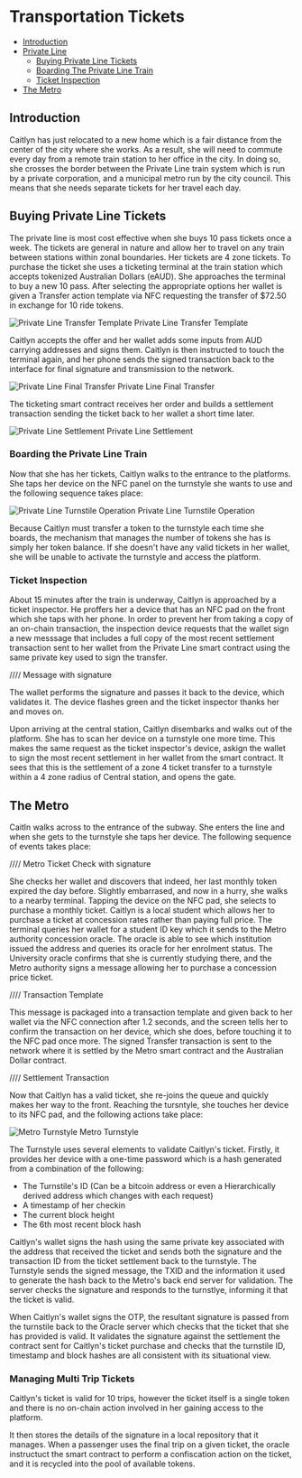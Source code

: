 # Transportation Tickets

- [Introduction](#introduction)
- [Private Line](#private-line)
  - [Buying Private Line Tickets](#buying-private-line-tickets)
  - [Boarding The Private Line Train](#boarding-private-line-train)
  - [Ticket Inspection](#ticket-inspection)
- [The Metro](#the-metro)

<a name="introduction"></a>

## Introduction

Caitlyn has just relocated to a new home which is a fair distance from the center of the city where she works. As a result, she will need to commute every day from a remote train station to her office in the city. In doing so, she crosses the border between the Private Line train system which is run by a private corporation, and a municipal metro run by the city council. This means that she needs separate tickets for her travel each day.

<a name="buying-private-line-tickets"></a>

## Buying Private Line Tickets

The private line is most cost effective when she buys 10 pass tickets once a week. The tickets are general in nature and allow her to travel on any train between stations within zonal boundaries. Her tickets are 4 zone tickets. To purchase the ticket she uses a ticketing terminal at the train station which accepts tokenized Australian Dollars (eAUD).
She approaches the terminal to buy a new 10 pass. After selecting the appropriate options her wallet is given a Transfer action template via NFC requesting the transfer of $72.50 in exchange for 10 ride tokens.

![Private Line Transfer Template](https://raw.githubusercontent.com/tokenized/docs/master/images/private-line-transfer-template.svg?sanitize=true)
<span name="image-label">Private Line Transfer Template</span>

Caitlyn accepts the offer and her wallet adds some inputs from AUD carrying addresses and signs them. Caitlyn is then instructed to touch the terminal again, and her phone sends the signed transaction back to the interface for final signature and transmission to the network.

![Private Line Final Transfer](https://raw.githubusercontent.com/tokenized/docs/master/images/private-line-final-transfer.svg?sanitize=true)
<span name="image-label">Private Line Final Transfer</span>

The ticketing smart contract receives her order and builds a settlement transaction sending the ticket back to her wallet a short time later.

![Private Line Settlement](https://raw.githubusercontent.com/tokenized/docs/master/images/private-line-settlement.svg?sanitize=true)
<span name="image-label">Private Line Settlement</span>

<a name="boarding-private-line-train"></a>

### Boarding the Private Line Train

Now that she has her tickets, Caitlyn walks to the entrance to the platforms. She taps her device on the NFC panel on the turnstyle she wants to use and the following sequence takes place:

![Private Line Turnstile Operation](https://raw.githubusercontent.com/tokenized/docs/master/images/private-line-turnstile.svg?sanitize=true)
<span name="image-label">Private Line Turnstile Operation</span>

Because Caitlyn must transfer a token to the turnstyle each time she boards, the mechanism that manages the number of tokens she has is simply her token balance. If she doesn't have any valid tickets in her wallet, she will be unable to activate the turnstyle and access the platform.

<a name="ticket-inspection"></a>

### Ticket Inspection

About 15 minutes after the train is underway, Caitlyn is approached by a ticket inspector. He proffers her a device that has an NFC pad on the front which she taps with her phone. In order to prevent her from taking a copy of an on-chain transaction, the inspection device requests that the wallet sign a new messsage that includes a full copy of the most recent settlement transaction sent to her wallet from the Private Line smart contract using the same private key used to sign the transfer.

//// Message with signature

The wallet performs the signature and passes it back to the device, which validates it. The device flashes green and the ticket inspector thanks her and moves on.

Upon arriving at the central station, Caitlyn disembarks and walks out of the platform. She has to scan her device on a turnstyle one more time. This makes the same request as the ticket inspector's device, askign the wallet to sign the most recent settlement in her wallet from the smart contract. It sees that this is the settlement of a zone 4 ticket transfer to a turnstyle within a 4 zone radius of Central station, and opens the gate.

<a name="the-metro"></a>

## The Metro

Caitln walks across to the entrance of the subway. She enters the line and when she gets to the turnstyle she taps her device. The following sequence of events takes place:

//// Metro Ticket Check with signature

She checks her wallet and discovers that indeed, her last monthly token expired the day before. Slightly embarrased, and now in a hurry, she walks to a nearby terminal. Tapping the device on the NFC pad, she selects to purchase a monthly ticket. Caitlyn is a local student which allows her to purchase a ticket at concession rates rather than paying full price. The terminal queries her wallet for a student ID key which it sends to the Metro authority concession oracle. The oracle is able to see which institution issued the address and queries its oracle for her enrolment status. The University oracle confirms that she is currently studying there, and the Metro authority signs a message allowing her to purchase a concession price ticket.

//// Transaction Template

This message is packaged into a transaction template and given back to her wallet via the NFC connection after 1.2 seconds, and the screen tells her to confirm the transaction on her device, which she does, before touching it to the NFC pad once more. The signed Transfer transaction is sent to the network where it is settled by the Metro smart contract and the Australian Dollar contract.

//// Settlement Transaction

Now that Caitlyn has a valid ticket, she re-joins the queue and quickly makes her way to the front. Reaching the tursntyle, she touches her device to its NFC pad, and the following actions take place:

![Metro Turnstyle](https://raw.githubusercontent.com/tokenized/docs/master/images/metro-turnstyle.svg?sanitize=true)
<span name="image-label">Metro Turnstyle</span>

The Turnstyle uses several elements to validate Caitlyn's ticket. Firstly, it provides her device with a one-time password which is a hash generated from a combination of the following:

- The Turnstile's ID (Can be a bitcoin address or even a Hierarchically derived address which changes with each request)
- A timestamp of her checkin
- The current block height
- The 6th most recent block hash

Caitlyn's wallet signs the hash using the same private key associated with the address that received the ticket and sends both the signature and the transaction ID from the ticket settlement back to the turnstyle. The Turnstyle sends the signed message, the TXID and the information it used to generate the hash back to the Metro's back end server for validation.
The server checks the signature and responds to the turnstlye, informing it that the ticket is valid.

When Caitlyn's wallet signs the OTP, the resultant signature is passed from the turnstile back to the Oracle server which checks that the ticket that she has provided is valid. It validates the signature against the settlement the contract sent for Caitlyn's ticket purchase and checks that the turnstile ID, timestamp and block hashes are all consistent with its situational view.

### Managing Multi Trip Tickets

Caitlyn's ticket is valid for 10 trips, however the ticket itself is a single token and there is no on-chain action involved in her gaining access to the platform.

It then stores the details of the signature in a local repository that it manages.
When a passenger uses the final trip on a given ticket, the oracle instructuct the smart contract to perform a confiscation action on the ticket, and it is recycled into the pool of available tokens.
